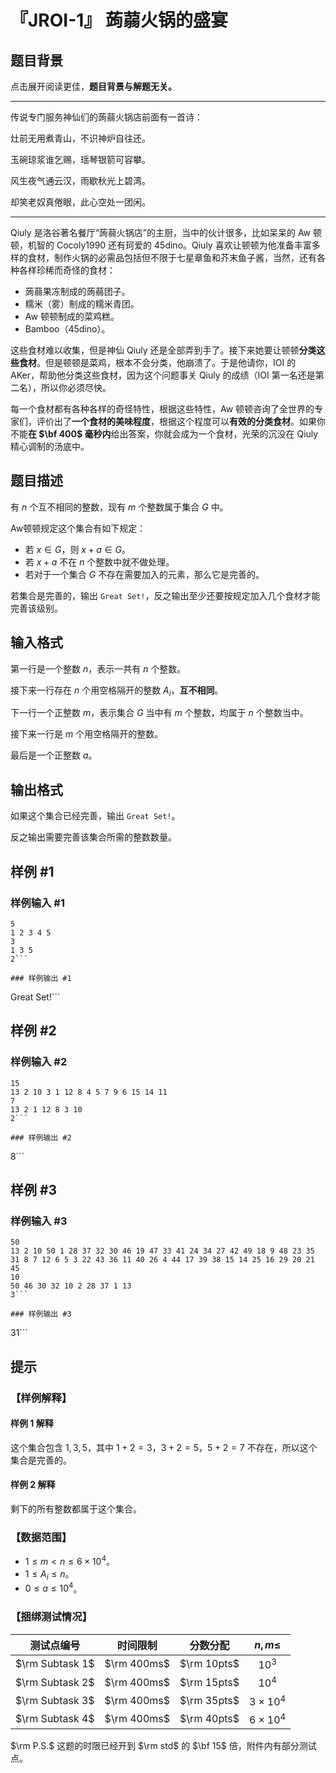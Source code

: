 # 『JROI-1』 蒟蒻火锅的盛宴

## 题目背景

点击展开阅读更佳，**题目背景与解题无关。**

----------
传说专门服务神仙们的蒟蒻火锅店前面有一首诗：

灶前无用煮青山，不识神炉自往还。

玉碗琼浆谁乞赐，瑶琴银箭可容攀。

风生夜气通云汉，雨歇秋光上碧湾。

却笑老奴真倦眼，此心空处一团闲。

----
Qiuly 是洛谷著名餐厅“蒟蒻火锅店”的主厨，当中的伙计很多，比如呆呆的 Aw 顿顿，机智的 Cocoly1990 还有珂爱的 45dino。Qiuly 喜欢让顿顿为他准备丰富多样的食材，制作火锅的必需品包括但不限于七星章鱼和芥末鱼子酱，当然，还有各种各样珍稀而奇怪的食材：

- 蒟蒻果冻制成的蒟蒻团子。
- 糯米（雾）制成的糯米青团。
- Aw 顿顿制成的菜鸡糕。
- Bamboo（45dino）。

这些食材难以收集，但是神仙 Qiuly 还是全部弄到手了。接下来她要让顿顿**分类这些食材**。但是顿顿是菜鸡，根本不会分类，他崩溃了。于是他请你，IOI 的 AKer，帮助他分类这些食材，因为这个问题事关 Qiuly 的成绩（IOI 第一名还是第二名），所以你必须尽快。

每一个食材都有各种各样的奇怪特性，根据这些特性，Aw 顿顿咨询了全世界的专家们，评价出了**一个食材的美味程度**，根据这个程度可以**有效的分类食材**。如果你不能**在 $\bf 400$ 毫秒内**给出答案，你就会成为一个食材，光荣的沉没在 Qiuly 精心调制的汤底中。

## 题目描述

有 $n$ 个互不相同的整数，现有 $m$ 个整数属于集合 $G$ 中。

Aw顿顿规定这个集合有如下规定：

- 若 $x\in G$，则 $x+a\in G$。
- 若 $x+a$ 不在 $n$ 个整数中就不做处理。
- 若对于一个集合 $G$ 不存在需要加入的元素，那么它是完善的。

若集合是完善的，输出 `Great Set!`，反之输出至少还要按规定加入几个食材才能完善该级别。

## 输入格式

第一行是一个整数 $n$，表示一共有 $n$ 个整数。

接下来一行存在 $n$ 个用空格隔开的整数 $A_i$，**互不相同**。

下一行一个正整数 $m$，表示集合 $G$ 当中有 $m$ 个整数，均属于 $n$ 个整数当中。

接下来一行是 $m$ 个用空格隔开的整数。

最后是一个正整数 $a$。

## 输出格式

如果这个集合已经完善，输出 `Great Set!`。

反之输出需要完善该集合所需的整数数量。

## 样例 #1

### 样例输入 #1
```
5
1 2 3 4 5
3
1 3 5
2```

### 样例输出 #1

```
Great Set!```

## 样例 #2

### 样例输入 #2
```
15
13 2 10 3 1 12 8 4 5 7 9 6 15 14 11 
7
13 2 1 12 8 3 10 
2```

### 样例输出 #2

```
8```

## 样例 #3

### 样例输入 #3
```
50
13 2 10 50 1 28 37 32 30 46 19 47 33 41 24 34 27 42 49 18 9 48 23 35 31 8 7 12 6 5 3 22 43 36 11 40 26 4 44 17 39 38 15 14 25 16 29 20 21 45 
10
50 46 30 32 10 2 28 37 1 13 
3```

### 样例输出 #3

```
31```

## 提示

### 【样例解释】

#### 样例 1 解释

这个集合包含 $1,3,5$，其中 $1+2=3$，$3+2=5$，$5+2=7$ 不存在，所以这个集合是完善的。

#### 样例 2 解释

剩下的所有整数都属于这个集合。

### 【数据范围】

- $1\le m<n\le6\times10^4$。
- $1\le A_i\le n$。
- $0\le a\le 10^4$。

### 【捆绑测试情况】

|测试点编号|时间限制|分数分配|$n,m\le$|
|:--------:|:------:|:------:|:------:|
|$\rm Subtask 1$|$\rm 400ms$|$\rm 10pts$|$10^3$|
|$\rm Subtask 2$|$\rm 400ms$|$\rm 15pts$|$10^4$|
|$\rm Subtask 3$|$\rm 400ms$|$\rm 35pts$|$3\times 10^4$|
|$\rm Subtask 4$|$\rm 400ms$|$\rm 40pts$|$6\times 10^4$|

$\rm P.S.$ 这题的时限已经开到 $\rm std$ 的 $\bf 15$ 倍，附件内有部分测试点。
